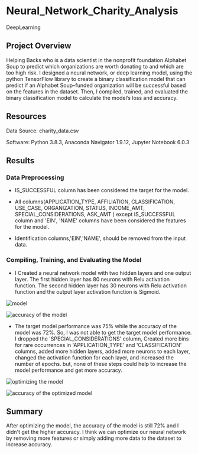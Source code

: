 # Neural_Network_Charity_Analysis
DeepLearning

## Project Overview

Helping Backs who is a data scientist in the nonprofit foundation Alphabet Soup to predict which organizations are worth donating to and which are too high risk. I designed a neural network, or deep learning model, using the python TensorFlow library to create a binary classification model that can predict if an Alphabet Soup–funded organization will be successful based on the features in the dataset. Then, I compiled, trained, and evaluated the binary classification model to calculate the model’s loss and accuracy.

## Resources

Data Source: charity_data.csv

Software: Python 3.8.3, Anaconda Navigator 1.9.12, Jupyter Notebook 6.0.3


## Results

### Data Preprocessing

  - IS_SUCCESSFUL column has been considered the target for the model.
  
  - All columns(APPLICATION_TYPE, AFFILIATION, CLASSIFICATION, USE_CASE, ORGANIZATION, STATUS, INCOME_AMT, SPECIAL_CONSIDERATIONS, ASK_AMT ) except IS_SUCCESSFUL column and 'EIN', 'NAME' columns have been considered the features for the model.
  
  - Identification columns,'EIN','NAME', should be removed from the input data.
  
### Compiling, Training, and Evaluating the Model

  - I Created a neural network model with two hidden layers and one output layer. The first hidden layer has 80 neurons with Relu activation function. The second hidden layer has 30 neurons with Relu activation function and the output layer activation function is Sigmoid.
  
  
  ![model](https://user-images.githubusercontent.com/71282697/107843722-34909a00-6d82-11eb-9287-d857cb10a650.png)

  ![accuracy of the model](https://user-images.githubusercontent.com/71282697/107843741-525dff00-6d82-11eb-895b-4a67af56b225.png)

  
  - The target model performance was 75% while the accuracy of the model was 72%. So, I was not able to get the target model performance.
I dropped the 'SPECIAL_CONSIDERATIONS' column, Created more bins for rare occurrences in 'APPLICATION_TYPE' and 'CLASSIFICATION' columns, added more hidden layers, added more neurons to each layer, changed the activation function for each layer, and increased the number of epochs. but, none of these steps could help to increase the model performance and get more accuracy.
  
  
  ![optimizing the model](https://user-images.githubusercontent.com/71282697/107843759-7b7e8f80-6d82-11eb-9997-a251fb0e009f.png)
  
  ![accuracy of the optimized model](https://user-images.githubusercontent.com/71282697/107843768-98b35e00-6d82-11eb-9944-c5c4a0a36d20.png)

  


## Summary

After optimizing the model, the accuracy of the model is still 72% and I didn't get the higher accuracy. I think we can optimize our neural network by removing more features or simply adding more data to the dataset to increase accuracy.  

